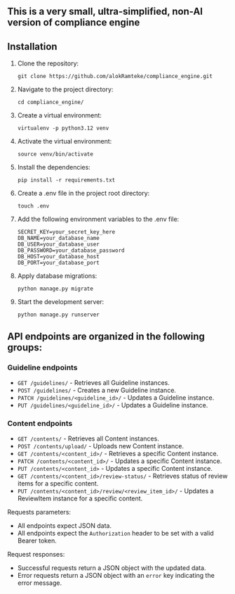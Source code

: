 ## This is a very small, ultra-simplified, non-AI version of compliance engine


## Installation

1. Clone the repository:
   ```
   git clone https://github.com/alokRamteke/compliance_engine.git
   ```

2. Navigate to the project directory:
    ```
    cd compliance_engine/
    ```

3. Create a virtual environment:
   ```
   virtualenv -p python3.12 venv
   ```
4. Activate the virtual environment:
   ```
   source venv/bin/activate
   ```

5. Install the dependencies:
   ```
   pip install -r requirements.txt
   ```

6. Create a .env file in the project root directory:
    ```
    touch .env
    ````

7. Add the following environment variables to the .env file:
    ```
    SECRET_KEY=your_secret_key_here
    DB_NAME=your_database_name
    DB_USER=your_database_user
    DB_PASSWORD=your_database_password
    DB_HOST=your_database_host
    DB_PORT=your_database_port
    ```

8. Apply database migrations:
    ```
    python manage.py migrate
    ```

9. Start the development server:
    ```
    python manage.py runserver
    ```

## API endpoints are organized in the following groups:

### Guideline endpoints

- `GET /guidelines/` - Retrieves all Guideline instances.
- `POST /guidelines/` - Creates a new Guideline instance.
- `PATCH /guidelines/<guideline_id>/` - Updates a Guideline instance.
- `PUT /guidelines/<guideline_id>/` - Updates a Guideline instance.

### Content endpoints

- `GET /contents/` - Retrieves all Content instances.
- `POST /contents/upload/` - Uploads new Content instance.
- `GET /contents/<content_id>/` - Retrieves a specific Content instance.
- `PATCH /contents/<content_id>/` - Updates a specific Content instance.
- `PUT /contents/<content_id>` - Updates a specific Content instance.
- `GET /contents/<content_id>/review-status/` - Retrieves status of review items for a specific content.
- `PUT /contents/<content_id>/review/<review_item_id>/` - Updates a ReviewItem instance for a specific content.

Requests parameters:

- All endpoints expect JSON data.
- All endpoints expect the `Authorization` header to be set with a valid Bearer token.

Request responses:

- Successful requests return a JSON object with the updated data.
- Error requests return a JSON object with an `error` key indicating the error message.
